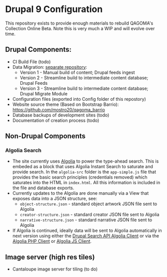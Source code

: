 # Drupal 9 Configuration

This repository exists to provide enough materials to rebuild QAGOMA's Collection Online Beta. Note this is very much a WIP and will evolve over time.

## Drupal Components:
 * CI Build File (todo)
 * Data Migration: [separate repository](https://github.com/mostro20/emu-sql-scripts):
    * Version 1 - Manual build of content; Drupal feeds ingest
    * Version 2 - Streamline build to intermediate content database; Drupal Feeds
    * Version 3 - Streamline build to intermediate content database; Drupal Migrate Module
 * Configuration files (exported into Config folder of this repostory)
 * Website source theme (Based on Bootstrap Barrio): https://github.com/mostro20/qagoma_barrio
 * Database backups of development sites (todo)
 * Documentation of creation process (todo)

 ## Non-Drupal Components
 
 ### Algolia Search
  * The site currently uses [Algolia](https://www.algolia.com) to power the type-ahead search. This is embeded as a block that uses Algolia Instant Search to saturate and provide search. In the `algolia-src` folder is the `app-simple.js` file that provides the basic search principles (credentials removed) which saturates into the HTML in `index.html`. All this information is included in the file and database exports.
  * Currently updates to the Algolia are done manually via a View that exposes data into a JSON structure, see:
    * `object-structure.json` - standard object artwork JSON file sent to Algolia
    * `creator-structure.json` - standard creator JSON file sent to Algolia
    * `narrative-structure.json` - standard narrative JSON file sent to Algolia
  * If Algolia is continued, ideally data will be sent to Algolia automatically in next version using either the [Drupal Search API Algolia Client](https://www.drupal.org/project/search_api_algolia) or via the [Algolia PHP Client](https://www.algolia.com/doc/api-client/getting-started/what-is-the-api-client/php/?client=php) or [Algolia JS Client](https://www.algolia.com/doc/api-client/getting-started/what-is-the-api-client/javascript/?client=javascript).

  ## Image server (high res tiles)

  * Cantaloupe image server for tiling (to do)




